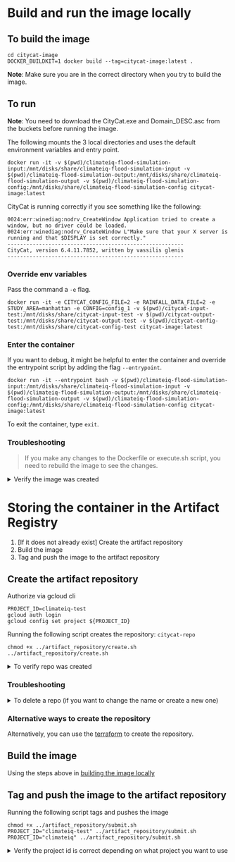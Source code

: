 # Build and run the image locally

## To build the image

```
cd citycat-image
DOCKER_BUILDKIT=1 docker build --tag=citycat-image:latest .
```

**Note**: Make sure you are in the correct directory when you try to build the image.

## To run

**Note**: You need to download the CityCat.exe and Domain_DESC.asc from the buckets before running the image.

The following mounts the 3 local directories and uses the default environment variables and entry point.
```
docker run -it -v $(pwd)/climateiq-flood-simulation-input:/mnt/disks/share/climateiq-flood-simulation-input -v $(pwd)/climateiq-flood-simulation-output:/mnt/disks/share/climateiq-flood-simulation-output -v $(pwd)/climateiq-flood-simulation-config:/mnt/disks/share/climateiq-flood-simulation-config citycat-image:latest 
```

CityCat is running correctly if you see something like the following:
```
0024:err:winediag:nodrv_CreateWindow Application tried to create a window, but no driver could be loaded.
0024:err:winediag:nodrv_CreateWindow L"Make sure that your X server is running and that $DISPLAY is set correctly."
--------------------------------------------------------
CityCat, version 6.4.11.7852, written by vassilis glenis
--------------------------------------------------------
```

### Override env variables

Pass the command a `-e` flag.
```
docker run -it -e CITYCAT_CONFIG_FILE=2 -e RAINFALL_DATA_FILE=2 -e STUDY_AREA=manhattan -e CONFIG=config_1 -v $(pwd)/citycat-input-test:/mnt/disks/share/citycat-input-test -v $(pwd)/citycat-output-test:/mnt/disks/share/citycat-output-test -v $(pwd)/citycat-config-test:/mnt/disks/share/citycat-config-test citycat-image:latest 
```


### Enter the container

If you want to debug, it might be helpful to enter the container and override the entrypoint script by adding the flag `--entrypoint`.
```
docker run -it --entrypoint bash -v $(pwd)/climateiq-flood-simulation-input:/mnt/disks/share/climateiq-flood-simulation-input -v $(pwd)/climateiq-flood-simulation-output:/mnt/disks/share/climateiq-flood-simulation-output -v $(pwd)/climateiq-flood-simulation-config:/mnt/disks/share/climateiq-flood-simulation-config citycat-image:latest
```

To exit the container, type `exit`.

### Troubleshooting

> If you make any changes to the Dockerfile or execute.sh script, you need to rebuild the image to see the changes.

<details>
  <summary>Verify the image was created</summary>
```
docker images citycat-image
```
</details>

# Storing the container in the Artifact Registry

1. [If it does not already exist] Create the artifact repository
2. Build the image
3. Tag and push the image to the artifact repository

## Create the artifact repository

Authorize via gcloud cli
```shell
PROJECT_ID=climateiq-test
gcloud auth login
gcloud config set project ${PROJECT_ID} 
```

Running the following script creates the repository: `citycat-repo`
```shell
chmod +x ../artifact_repository/create.sh 
../artifact_repository/create.sh
```

<details>
  <summary>To verify repo was created</summary>
```
gcloud artifacts repositories list
```
</details>

### Troubleshooting

<details>
  <summary>To delete a repo (if you want to change the name or create a new one)</summary>
```
gcloud artifacts repositories delete citycat-repo --location=us-central1
```
</details>

### Alternative ways to create the repository

Alternatively, you can use the [terraform](../terraform/README.md) to create the repository.

## Build the image
Using the steps above in [building the image locally](#to-build-the-image)

## Tag and push the image to the artifact repository

Running the following script tags and pushes the image

```shell
chmod +x ../artifact_repository/submit.sh 
PROJECT_ID="climateiq-test" ../artifact_repository/submit.sh
PROJECT_ID="climateiq" ../artifact_repository/submit.sh
```

<details>
  <summary>Verify the project id is correct depending on what project you want to use</summary>

If you are getting `denied: Permission "artifactregistry.repositories.uploadArtifacts" denied on resource "X"`, make sure the project id (PROJECT_ID) env variable is set to the correct one.

You can also try the following
```
gcloud config set project ${PROJECT_ID}
gcloud auth login application-default
gcloud auth configure-docker ${LOCATION}-docker.pkg.dev
```

</details>
